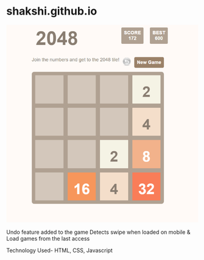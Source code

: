 # shakshi.github.io

![alt text](https://github.com/shakshi/shakshi.github.io/blob/master/screenshot.PNG)

Undo feature added to the game
Detects swipe when loaded on mobile
& Load games from the last access

Technology Used- HTML, CSS, Javascript

